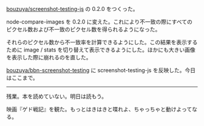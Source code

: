 [bouzuya/screenshot-testing-js][] の 0.2.0 をつくった。

node-compare-images を 0.2.0 に変えた。これにより不一致の際にすべてのピクセル数および不一致のピクセル数を得られるようになった。

それらのピクセル数から不一致率を計算できるようにした。この結果を表示するために image / stats を切り替えて表示できるようにした。ほかにも大きい画像を表示した際に崩れるのを直した。

[bouzuya/bbn-screenshot-testing][] に screenshot-testing-js を反映した。今日はここまで。

-----

残業。本を読めていない。明日は読もう。

映画『ゲド戦記』を観た。もっとはきはきと喋れよ、ちゃっちゃと動けよってなる。

[bouzuya/bbn-screenshot-testing]: https://github.com/bouzuya/bbn-screenshot-testing
[bouzuya/screenshot-testing-js]: https://github.com/bouzuya/screenshot-testing-js
